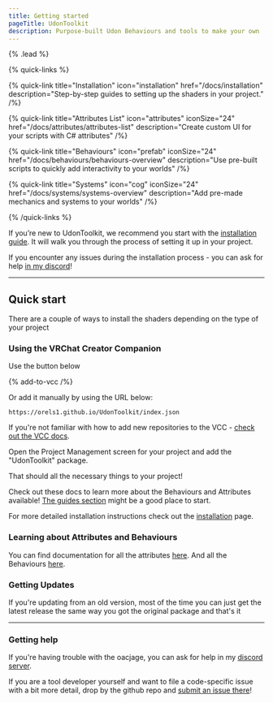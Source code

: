 ```yaml
---
title: Getting started
pageTitle: UdonToolkit
description: Purpose-built Udon Behaviours and tools to make your own
---
```


{% .lead %}

{% quick-links %}

{% quick-link title="Installation" icon="installation" href="/docs/installation" description="Step-by-step guides to setting up the shaders in your project." /%}

{% quick-link title="Attributes List" icon="attributes" iconSize="24" href="/docs/attributes/attributes-list" description="Create custom UI for your scripts with C# attributes" /%}

{% quick-link title="Behaviours" icon="prefab" iconSize="24" href="/docs/behaviours/behaviours-overview" description="Use pre-built scripts to quickly add interactivity to your worlds" /%}

{% quick-link title="Systems" icon="cog" iconSize="24" href="/docs/systems/systems-overview" description="Add pre-made mechanics and systems to your worlds" /%}

{% /quick-links %}

If you’re new to UdonToolkit, we recommend you start with the [installation guide](/docs/installation/). It will walk you through the process of setting it up in your project.

If you encounter any issues during the installation process - you can ask for help [in my discord](https://discord.gg/orels1)!

---

## Quick start

There are a couple of ways to install the shaders depending on the type of your project

### Using the VRChat Creator Companion


Use the button below

{% add-to-vcc /%}

Or add it manually by using the URL below:

```
https://orels1.github.io/UdonToolkit/index.json
```

If you're not familiar with how to add new repositories to the VCC - [check out the VCC docs](https://vcc.docs.vrchat.com/guides/community-repositories).

Open the Project Management screen for your project and add the "UdonToolkit" package.

That should all the necessary things to your project!

Check out these docs to learn more about the Behaviours and Attributes available! [The guides section](/docs/guides/guides-overview) might be a good place to start.

For more detailed installation instructions check out the [installation](/docs/installation/) page.

### Learning about Attributes and Behaviours

You can find documentation for all the attributes [here](/docs/attributes/attributes-list). And all the Behaviours [here](/docs/behaviours/overview).

### Getting Updates

If you're updating from an old version, most of the time you can just get the latest release the same way you got the original package and that's it

---

### Getting help

If you're having trouble with the oacjage, you can ask for help in my [discord server](https://discord.gg/orels1).

If you are a tool developer yourself and want to file a code-specific issue with a bit more detail, drop by the github repo and [submit an issue there](https://github.com/orels1/UdonToolkit/issues/new)!
